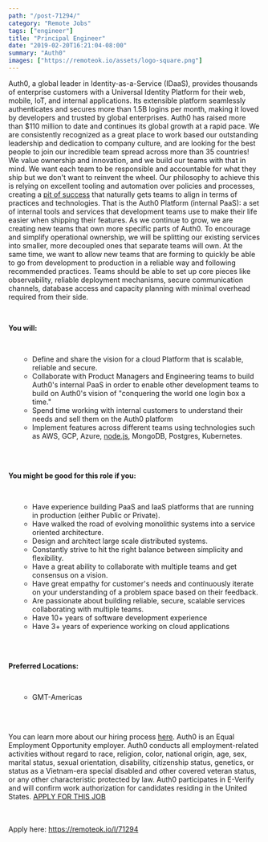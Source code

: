 ```yaml
---
path: "/post-71294/"
category: "Remote Jobs"
tags: ["engineer"]
title: "Principal Engineer"
date: "2019-02-20T16:21:04-08:00"
summary: "Auth0"
images: ["https://remoteok.io/assets/logo-square.png"]
---
```


<p>Auth0, a global leader in Identity-as-a-Service (IDaaS), provides thousands of enterprise customers with a Universal Identity Platform for their web, mobile, IoT, and internal applications. Its extensible platform seamlessly authenticates and secures more than 1.5B logins per month, making it loved by developers and trusted by global enterprises. Auth0 has raised more than $110 million to date and continues its global growth at a rapid pace. We are consistently recognized as a great place to work based our outstanding leadership and dedication to company culture, and are looking for the best people to join our incredible team spread across more than 35 countries! We value ownership and innovation, and we build our teams with that in mind. We want each team to be responsible and accountable for what they ship but we don't want to reinvent the wheel. Our philosophy to achieve this is relying on excellent tooling and automation over policies and processes, creating a&nbsp;<a href="https://medium.com/@ricomariani/the-pit-of-success-cfefc6cb64c8" rel="nofollow">pit of success</a>&nbsp;that naturally gets teams to align in terms of practices and technologies. That is the Auth0 Platform (internal PaaS): a set of internal tools and services that development teams use to make their life easier when shipping their features. As we continue to grow, we are creating new teams that own more specific parts of Auth0. To encourage and simplify operational ownership, we will be splitting our existing services into smaller, more decoupled ones that separate teams will own. At the same time, we want to allow new teams that are forming to quickly be able to go from development to production in a reliable way and following recommended practices. Teams should be able to set up core pieces like observability, reliable deployment mechanisms, secure communication channels, database access and capacity planning with minimal overhead required from their side.</p><br /><p><strong>You will:</strong></p><br /><ul><ul><li>Define and share the vision for a cloud Platform that is scalable, reliable and secure.</li><li>Collaborate with Product Managers and Engineering teams to build Auth0's internal PaaS in order to enable other development teams to build on Auth0's vision of "conquering the world one login box a time."</li><li>Spend time working with internal customers to understand their needs and sell them on the Auth0 platform</li><li>Implement features across different teams using technologies such as AWS, GCP, Azure,&nbsp;<a href="http://node.js/" rel="nofollow">node.js</a>, MongoDB, Postgres, Kubernetes.</li></ul><br /></ul><br /><p><strong>You might be good for this role if you:</strong></p><br /><ul><ul><li>Have experience building PaaS and IaaS platforms that are running in production (either Public or Private).</li><li>Have walked the road of evolving monolithic systems into a service oriented architecture.</li><li>Design and architect large scale distributed systems.</li><li>Constantly strive to hit the right balance between simplicity and flexibility.</li><li>Have a great ability to collaborate with multiple teams and get consensus on a vision.</li><li>Have great empathy for customer's needs and continuously iterate on your understanding of a problem space based on their feedback.</li><li>Are passionate about building reliable, secure, scalable services collaborating with multiple teams.</li><li>Have 10+ years of software development experience</li><li>Have 3+ years of experience working on cloud applications</li></ul><br /></ul><br /><p><strong>Preferred Locations:</strong></p><br /><ul><ul><li>GMT-Americas</li></ul><br /></ul><br /><p>You can learn more about our hiring process&nbsp;<a href="https://auth0.com/blog/how-we-hire-engineers/" rel="nofollow">here</a>. Auth0 is an Equal Employment Opportunity employer. Auth0 conducts all employment-related activities without regard to race, religion, color, national origin, age, sex, marital status, sexual orientation, disability, citizenship status, genetics, or status as a Vietnam-era special disabled and other covered veteran status, or any other characteristic protected by law. Auth0 participates in E-Verify and will confirm work authorization for candidates residing in the United States. <a href="https://jobs.lever.co/auth0/577e4a81-c5bf-438c-ac86-766a597f30bc/apply" rel="nofollow">APPLY FOR THIS JOB</a></p>

<br/>
<br/>
Apply here: <A HREF="https://remoteok.io/l/71294">https://remoteok.io/l/71294</A>
